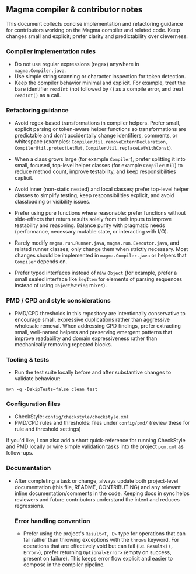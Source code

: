 ## Magma compiler & contributor notes

This document collects concise implementation and refactoring guidance for contributors
working on the Magma compiler and related code. Keep changes small and explicit; prefer
clarity and predictability over cleverness.

### Compiler implementation rules

- Do not use regular expressions (regex) anywhere in `magma.Compiler.java`.
- Use simple string scanning or character inspection for token detection.
- Keep the compiler behavior minimal and explicit. For example, treat the bare identifier
	`readInt` (not followed by `(`) as a compile error, and treat `readInt()` as a call.

### Refactoring guidance

- Avoid regex-based transformations in compiler helpers. Prefer small, explicit parsing or
	token-aware helper functions so transformations are predictable and don't accidentally
	change identifiers, comments, or whitespace (examples: `CompilerUtil.removeExternDeclaration`,
	`CompilerUtil.protectLetMut`, `CompilerUtil.replaceLetWithConst`).
- When a class grows large (for example `Compiler`), prefer splitting it into small,
	focused, top-level helper classes (for example `CompilerUtil`) to reduce method count,
	improve testability, and keep responsibilities explicit.
- Avoid inner (non-static nested) and local classes; prefer top-level helper classes to
	simplify testing, keep responsibilities explicit, and avoid classloading or visibility issues.
 - Prefer using pure functions where reasonable: prefer functions without side-effects that return
 	results solely from their inputs to improve testability and reasoning. Balance purity with
 	pragmatic needs (performance, necessary mutable state, or interacting with I/O).
- Rarely modify `magma.run.Runner.java`, `magma.run.Executor.java`, and related runner
	classes; only change them when strictly necessary. Most changes should be implemented in
	`magma.Compiler.java` or helpers that `Compiler` depends on.

- Prefer typed interfaces instead of raw `Object` (for example, prefer a small sealed interface
	like `SeqItem` for elements of parsing sequences instead of using `Object`/`String` mixes).

### PMD / CPD and style considerations

- PMD/CPD thresholds in this repository are intentionally conservative to encourage small,
	expressive duplications rather than aggressive wholesale removal. When addressing CPD
	findings, prefer extracting small, well-named helpers and preserving emergent patterns
	that improve readability and domain expressiveness rather than mechanically removing
	repeated blocks.

### Tooling & tests

- Run the test suite locally before and after substantive changes to validate behaviour:

```pwsh
mvn -q -DskipTests=false clean test
```

### Configuration files

- CheckStyle: `config/checkstyle/checkstyle.xml`
- PMD/CPD rules and thresholds: files under `config/pmd/` (review these for rule and threshold settings)

If you'd like, I can also add a short quick-reference for running CheckStyle and PMD locally
or wire simple validation tasks into the project `pom.xml` as follow-ups.

### Documentation

- After completing a task or change, always update both project-level documentation (this
	file, README, CONTRIBUTING) and any relevant inline documentation/comments in the code.
	Keeping docs in sync helps reviewers and future contributors understand the intent and
	reduces regressions.

	### Error handling convention

	- Prefer using the project's `Result<T, E>` type for operations that can fail rather than
		throwing exceptions with the `throws` keyword. For operations that are effectively
		void but can fail (i.e. `Result<(), Error>`), prefer returning `Optional<Error>`
		(empty on success, present on failure). This keeps error flow explicit and easier to
		compose in the compiler pipeline.